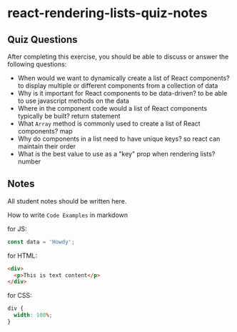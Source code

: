 # react-rendering-lists-quiz-notes

## Quiz Questions

After completing this exercise, you should be able to discuss or answer the following questions:

- When would we want to dynamically create a list of React components?
  to display multiple or different components from a collection of data
- Why is it important for React components to be data-driven?
  to be able to use javascript methods on the data
- Where in the component code would a list of React components typically be built?
  return statement
- What `Array` method is commonly used to create a list of React components?
  map
- Why do components in a list need to have unique keys?
  so react can maintain their order
- What is the best value to use as a "key" prop when rendering lists?
  number

## Notes

All student notes should be written here.

How to write `Code Examples` in markdown

for JS:

```javascript
const data = 'Howdy';
```

for HTML:

```html
<div>
  <p>This is text content</p>
</div>
```

for CSS:

```css
div {
  width: 100%;
}
```
